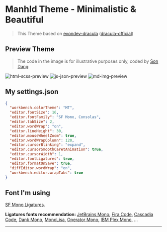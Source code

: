 # Manhld Theme - Minimalistic & Beautiful

> This Theme based on [evondev-dracula](https://github.com/evondev/evondev-dracula) ([dracula-official](https://github.com/dracula/dracula-theme))

## Preview Theme

> The code in the image is for illustrative purposes only, coded by [Son Dang](https://github.com/sondnpt00343/tiktok-ui)

![html-scss-preview](https://i.ibb.co/xhtKQp1/html-scss.png)
![js-json-preview](https://i.ibb.co/B3Y5HXp/js-json.png)
![md-img-preview](https://i.ibb.co/6Hm1GW5/md-img.png)

## My settings.json

```json
{
  "workbench.colorTheme": "MT",
  "editor.fontSize": 16,
  "editor.fontFamily": "SF Mono, Consolas",
  "editor.tabSize": 2,
  "editor.wordWrap": "on",
  "editor.lineHeight": 30,
  "editor.mouseWheelZoom": true,
  "editor.wordWrapColumn": 120,
  "editor.cursorBlinking": "expand",
  "editor.cursorSmoothCaretAnimation": true,
  "editor.cursorWidth": 1,
  "editor.fontLigatures": true,
  "editor.formatOnSave": true,
  "diffEditor.wordWrap": "on",
  "workbench.editor.wrapTabs": true
}
```

## Font I'm using

[SF Mono Ligatures](https://github.com/kube/sf-mono-ligaturized).

**Ligatures fonts recommendation:**
[JetBrains Mono](https://www.jetbrains.com/lp/mono/),
[Fira Code](https://github.com/tonsky/FiraCode),
[Cascadia Code](https://github.com/microsoft/cascadia-code),
[Dank Mono](https://drive.google.com/drive/folders/103urAcWV40TqRYivnS9kAh6nlxVicDLU?usp=share_link),
[MonoLisa](https://www.monolisa.dev/),
[Operator Mono](https://github.com/kiliman/operator-mono-lig),
[IBM Plex Mono](https://github.com/IBM/plex/tree/master/IBM-Plex-Mono),
...

---
